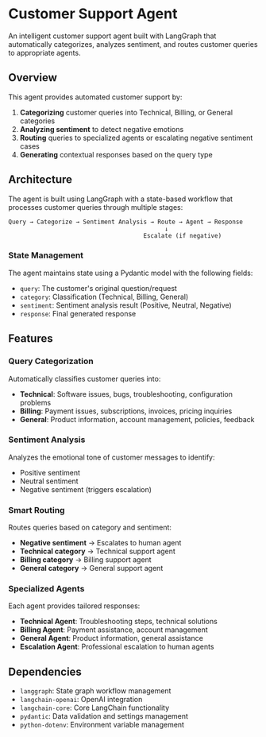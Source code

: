 # Customer Support Agent

An intelligent customer support agent built with LangGraph that automatically categorizes, analyzes sentiment, and routes customer queries to appropriate agents.

## Overview

This agent provides automated customer support by:
1. **Categorizing** customer queries into Technical, Billing, or General categories
2. **Analyzing sentiment** to detect negative emotions
3. **Routing** queries to specialized agents or escalating negative sentiment cases
4. **Generating** contextual responses based on the query type

## Architecture

The agent is built using LangGraph with a state-based workflow that processes customer queries through multiple stages:

```
Query → Categorize → Sentiment Analysis → Route → Agent → Response
                                            ↓
                                      Escalate (if negative)
```

### State Management

The agent maintains state using a Pydantic model with the following fields:
- `query`: The customer's original question/request
- `category`: Classification (Technical, Billing, General)
- `sentiment`: Sentiment analysis result (Positive, Neutral, Negative)
- `response`: Final generated response

## Features

### Query Categorization
Automatically classifies customer queries into:
- **Technical**: Software issues, bugs, troubleshooting, configuration problems
- **Billing**: Payment issues, subscriptions, invoices, pricing inquiries
- **General**: Product information, account management, policies, feedback

### Sentiment Analysis
Analyzes the emotional tone of customer messages to identify:
- Positive sentiment
- Neutral sentiment
- Negative sentiment (triggers escalation)

### Smart Routing
Routes queries based on category and sentiment:
- **Negative sentiment** → Escalates to human agent
- **Technical category** → Technical support agent
- **Billing category** → Billing support agent
- **General category** → General support agent

### Specialized Agents
Each agent provides tailored responses:
- **Technical Agent**: Troubleshooting steps, technical solutions
- **Billing Agent**: Payment assistance, account management
- **General Agent**: Product information, general assistance
- **Escalation Agent**: Professional escalation to human agents

## Dependencies

- `langgraph`: State graph workflow management
- `langchain-openai`: OpenAI integration
- `langchain-core`: Core LangChain functionality
- `pydantic`: Data validation and settings management
- `python-dotenv`: Environment variable management
